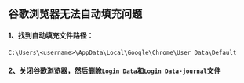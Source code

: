 ## 谷歌浏览器无法自动填充问题 

#### 1、找到自动填充文件路径：

```
C:\Users\<username>\AppData\Local\Google\Chrome\User Data\Default
```

#### 2、关闭谷歌浏览器，然后删除`Login Data`和`Login Data-journal`文件

